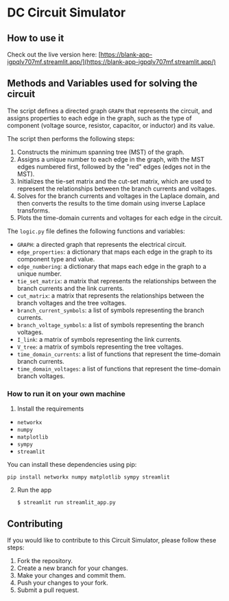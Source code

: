 # DC Circuit Simulator


## How to use it
     
Check out the live version here: [https://blank-app-igpqlv707mf.streamlit.app/](https://blank-app-igpqlv707mf.streamlit.app/)


## Methods and Variables used for solving the circuit

The script defines a directed graph `GRAPH` that represents the circuit, and assigns properties to each edge in the graph, such as the type of component (voltage source, resistor, capacitor, or inductor) and its value.

The script then performs the following steps:

1. Constructs the minimum spanning tree (MST) of the graph.
2. Assigns a unique number to each edge in the graph, with the MST edges numbered first, followed by the "red" edges (edges not in the MST).
3. Initializes the tie-set matrix and the cut-set matrix, which are used to represent the relationships between the branch currents and voltages.
4. Solves for the branch currents and voltages in the Laplace domain, and then converts the results to the time domain using inverse Laplace transforms.
5. Plots the time-domain currents and voltages for each edge in the circuit.


The `logic.py` file defines the following functions and variables:

- `GRAPH`: a directed graph that represents the electrical circuit.
- `edge_properties`: a dictionary that maps each edge in the graph to its component type and value.
- `edge_numbering`: a dictionary that maps each edge in the graph to a unique number.
- `tie_set_matrix`: a matrix that represents the relationships between the branch currents and the link currents.
- `cut_matrix`: a matrix that represents the relationships between the branch voltages and the tree voltages.
- `branch_current_symbols`: a list of symbols representing the branch currents.
- `branch_voltage_symbols`: a list of symbols representing the branch voltages.
- `I_link`: a matrix of symbols representing the link currents.
- `V_tree`: a matrix of symbols representing the tree voltages.
- `time_domain_currents`: a list of functions that represent the time-domain branch currents.
- `time_domain_voltages`: a list of functions that represent the time-domain branch voltages.



### How to run it on your own machine

1. Install the requirements

 - `networkx`
- `numpy`
- `matplotlib`
- `sympy`
- `streamlit`

You can install these dependencies using pip:

```
pip install networkx numpy matplotlib sympy streamlit
```

2. Run the app

   ```
   $ streamlit run streamlit_app.py
   ```

## Contributing

If you would like to contribute to this Circuit Simulator, please follow these steps:

1. Fork the repository.
2. Create a new branch for your changes.
3. Make your changes and commit them.
4. Push your changes to your fork.
5. Submit a pull request.




